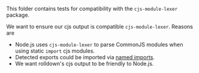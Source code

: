 This folder contains tests for compatibility with the `cjs-module-lexer` package.

We want to ensure our cjs output is compatible `cjs-module-lexer`. Reasons are

- Node.js uses `cjs-module-lexer` to parse CommonJS modules when using static `import` cjs modules.
- Detected exports could be imported via [named imports](https://developer.mozilla.org/en-US/docs/Web/JavaScript/Reference/Statements/import#named_import).
- We want rolldown's cjs output to be friendly to Node.js.
